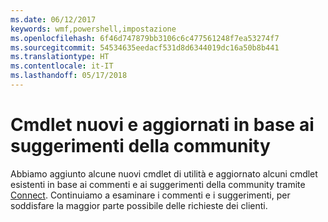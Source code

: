 ```yaml
---
ms.date: 06/12/2017
keywords: wmf,powershell,impostazione
ms.openlocfilehash: 6f46d747879bb3106c6c477561248f7ea53274f7
ms.sourcegitcommit: 54534635eedacf531d8d6344019dc16a50b8b441
ms.translationtype: HT
ms.contentlocale: it-IT
ms.lasthandoff: 05/17/2018
---
```

# <a name="new-and-updated-cmdlets-based-on-community-feedback"></a>Cmdlet nuovi e aggiornati in base ai suggerimenti della community
Abbiamo aggiunto alcune nuovi cmdlet di utilità e aggiornato alcuni cmdlet esistenti in base ai commenti e ai suggerimenti della community tramite [Connect](https://connect.microsoft.com/powershell). Continuiamo a esaminare i commenti e i suggerimenti, per soddisfare la maggior parte possibile delle richieste dei clienti.
